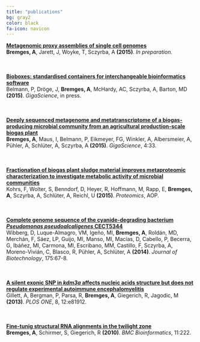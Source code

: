 ```yaml
---
title: "publications"
bg: gray2
color: black
fa-icon: navicon
---
```


**<a href="/bremges_gi2014.pdf" target="_blank">Metagenomic proxy assemblies of single cell genomes</a>**  
**Bremges, A**, Jarett, J, Woyke, T, Sczyrba, A **(2015)**. *In preparation.*

<br/><br/>
**<a href="https://github.com/bioboxes/commentary-article/blob/master/article.md" target="_blank">Bioboxes: standardised containers for interchangeable bioinformatics software</a>**  
Belmann, P, Dröge, J, **Bremges, A**, McHardy, AC, Sczyrba, A, Barton, MD **(2015)**. *GigaScience*, in press.

<br/><br/>
**<a href="http://dx.doi.org/10.1186/s13742-015-0073-6" target="_blank">Deeply sequenced metagenome and metatranscriptome of a biogas-producing microbial community from an agricultural production-scale biogas plant</a>**  
**Bremges, A**, Maus, I, Belmann, P, Eikmeyer, FG, Winkler, A, Albersmeier, A, Pühler, A, Schlüter, A, Sczyrba, A **(2015)**. *GigaScience*, 4:33.

<br/><br/>
**<a href="http://dx.doi.org/10.1002/pmic.201400557" target="_blank">Fractionation of biogas plant sludge material improves metaproteomic characterization to investigate metabolic activity of microbial communities</a>**  
Kohrs, F, Wolter, S, Benndorf, D, Heyer, R, Hoffmann, M, Rapp, E, **Bremges, A**, Sczyrba, A, Schlüter, A, Reichl, U **(2015)**. *Proteomics*, AOP.

<br/><br/>
**<a href="http://dx.doi.org/10.1016/j.jbiotec.2014.02.004" target="_blank">Complete genome sequence of the cyanide-degrading bacterium *Pseudomonas pseudoalcaligenes* CECT5344</a>**  
Wibberg, D, Luque-Almagro, VM, Igeño, MI, **Bremges, A**, Roldán, MD, Merchán, F, Sáez, LP, Guijo, MI, Manso, MI, Macías, D, Cabello, P, Becerra, G, Ibáñez, MI, Carmona, MI, Escribano, MM, Castillo, F, Sczyrba, A, Moreno-Vivián, C, Blasco, R, Pühler, A, Schlüter, A **(2014)**. *Journal of Biotechnology*, 175:67-8.

<br/><br/>
**<a href="http://dx.doi.org/10.1371/journal.pone.0081912" target="_blank">A silent exonic SNP in *kdm3a* affects nucleic acids structure but does not regulate experimental autoimmune encephalomyelitis</a>**  
Gillett, A, Bergman, P, Parsa, R, **Bremges, A**, Giegerich, R, Jagodic, M **(2013)**. *PLOS ONE*, 8, 12:e81912.

<br/><br/>
**<a href="http://dx.doi.org/10.1186/1471-2105-11-222" target="_blank">Fine-tunig structural RNA alignments in the twilight zone</a>**  
**Bremges, A**, Schirmer, S, Giegerich, R **(2010)**. *BMC Bioinformatics*, 11:222.
